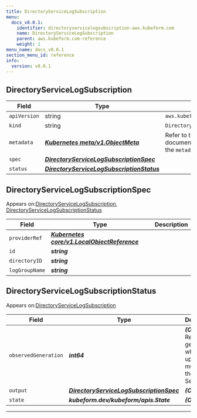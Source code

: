 ```yaml
---
title: DirectoryServiceLogSubscription
menu:
  docs_v0.0.1:
    identifier: directoryservicelogsubscription-aws.kubeform.com
    name: DirectoryServiceLogSubscription
    parent: aws.kubeform.com-reference
    weight: 1
menu_name: docs_v0.0.1
section_menu_id: reference
info:
  version: v0.0.1
---
```


## DirectoryServiceLogSubscription
| Field | Type | Description |
| ------ | ----- | ----------- |
| `apiVersion` | string | `aws.kubeform.com/v1alpha1` |
|    `kind` | string | `DirectoryServiceLogSubscription` |
| `metadata` | ***[Kubernetes meta/v1.ObjectMeta](https://kubernetes.io/docs/reference/generated/kubernetes-api/v1.13/#objectmeta-v1-meta)***|Refer to the Kubernetes API documentation for the fields of the `metadata` field.|
| `spec` | ***[DirectoryServiceLogSubscriptionSpec](#directoryservicelogsubscriptionspec)***||
| `status` | ***[DirectoryServiceLogSubscriptionStatus](#directoryservicelogsubscriptionstatus)***||
## DirectoryServiceLogSubscriptionSpec

Appears on:[DirectoryServiceLogSubscription](#directoryservicelogsubscription), [DirectoryServiceLogSubscriptionStatus](#directoryservicelogsubscriptionstatus)

| Field | Type | Description |
| ------ | ----- | ----------- |
| `providerRef` | ***[Kubernetes core/v1.LocalObjectReference](https://kubernetes.io/docs/reference/generated/kubernetes-api/v1.13/#localobjectreference-v1-core)***||
| `id` | ***string***||
| `directoryID` | ***string***||
| `logGroupName` | ***string***||
## DirectoryServiceLogSubscriptionStatus

Appears on:[DirectoryServiceLogSubscription](#directoryservicelogsubscription)

| Field | Type | Description |
| ------ | ----- | ----------- |
| `observedGeneration` | ***int64***| ***(Optional)*** Resource generation, which is updated on mutation by the API Server.|
| `output` | ***[DirectoryServiceLogSubscriptionSpec](#directoryservicelogsubscriptionspec)***| ***(Optional)*** |
| `state` | ***kubeform.dev/kubeform/apis.State***| ***(Optional)*** |
---
